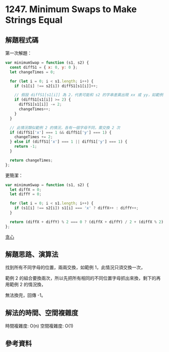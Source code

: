 # 1247. Minimum Swaps to Make Strings Equal

## 解題程式碼

第一次解題：

```javascript
var minimumSwap = function (s1, s2) {
  const diffS1 = { x: 0, y: 0 };
  let changeTimes = 0;

  for (let i = 0; i < s1.length; i++) {
    if (s1[i] !== s2[i]) diffS1[s1[i]]++;

    // 假設 diffS1[s1[i]] 為 2，代表可能和 s2 的字串差異出現 xx 或 yy，如範例 1
    if (diffS1[s1[i]] >= 2) {
      diffS1[s1[i]] -= 2;
      changeTimes++;
    }
  }

  // 此情況類似範例 2 的情況，各有一個字母不同，需交換 2 次
  if (diffS1['x'] === 1 && diffS1['y'] === 1) {
    changeTimes += 2;
  } else if (diffS1['x'] === 1 || diffS1['y'] === 1) {
    return -1;
  }

  return changeTimes;
};
```

更簡潔：

```javascript
var minimumSwap = function (s1, s2) {
  let diffX = 0;
  let diffY = 0;

  for (let i = 0; i < s1.length; i++) {
    if (s1[i] !== s2[i]) s1[i] === 'x' ? diffX++ : diffY++;
  }

  return (diffX + diffY) % 2 === 0 ? (diffX + diffY) / 2 + (diffX % 2) : -1;
};
```

[贪心](https://leetcode.cn/problems/minimum-swaps-to-make-strings-equal/solutions/2132977/tan-xin-by-jie-ma-h9u3/)

## 解題思路、演算法

找到所有不同字母的位置，兩兩交換，如範例 1，此情況只須交換一次，

範例 2 的組合要換兩次，所以先把所有相同的不同位置字母抓出來換，剩下的再用範例 2 的情況換，

無法換完，回傳 -1。

## 解法的時間、空間複雜度

時間複雜度: O(n)
空間複雜度: O(1)

## 參考資料
